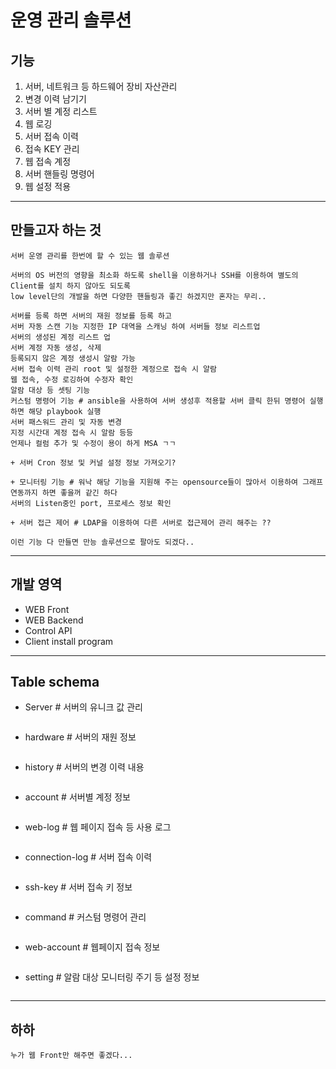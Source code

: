 # 운영 관리 솔루션

## 기능

1. 서버, 네트워크 등 하드웨어 장비 자산관리
2. 변경 이력 남기기
3. 서버 별 계정 리스트
4. 웹 로깅
5. 서버 접속 이력
6. 접속 KEY 관리
7. 웹 접속 계정
8. 서버 핸들링 명령어
9. 웹 설정 적용

---

## 만들고자 하는 것

```text
서버 운영 관리를 한번에 할 수 있는 웹 솔루션

서버의 OS 버전의 영향을 최소화 하도록 shell을 이용하거나 SSH를 이용하여 별도의 Client를 설치 하지 않아도 되도록
low level단의 개발을 하면 다양한 핸들링과 좋긴 하겠지만 혼자는 무리..

서버를 등록 하면 서버의 재원 정보를 등록 하고
서버 자동 스캔 기능 지정한 IP 대역을 스캐닝 하여 서버들 정보 리스트업 
서버의 생성된 계정 리스트 업
서버 계정 자동 생성, 삭제 
등록되지 않은 계정 생성시 알람 가능
서버 접속 이력 관리 root 및 설정한 계정으로 접속 시 알람
웹 접속, 수정 로깅하여 수정자 확인
알람 대상 등 셋팅 기능
커스텀 명령어 기능 # ansible을 사용하여 서버 생성후 적용할 서버 클릭 한뒤 명령어 실행 하면 해당 playbook 실행
서버 패스워드 관리 및 자동 변경
지정 시간대 계정 접속 시 알람 등등 
언제나 컬럼 추가 및 수정이 용이 하게 MSA ㄱㄱ

+ 서버 Cron 정보 및 커널 설정 정보 가져오기?

+ 모니터링 기능 # 워낙 해당 기능을 지원해 주는 opensource들이 많아서 이용하여 그래프 연동까지 하면 좋을꺼 같긴 하다
서버의 Listen중인 port, 프로세스 정보 확인 

+ 서버 접근 제어 # LDAP을 이용하여 다른 서버로 접근제어 관리 해주는 ??

이런 기능 다 만들면 만능 솔루션으로 팔아도 되겠다..
```

---

## 개발 영역

- WEB Front
- WEB Backend
- Control API
- Client install program

---

## Table schema

- Server # 서버의 유니크 값 관리
  
```sql
```

- hardware # 서버의 재원 정보
  
```sql
```

- history # 서버의 변경 이력 내용
  
```sql
```

- account # 서버별 계정 정보
  
```sql
```

- web-log # 웹 페이지 접속 등 사용 로그
  
```sql
```

- connection-log # 서버 접속 이력
  
```sql
```

- ssh-key # 서버 접속 키 정보
  
```sql
```

- command # 커스텀 명령어 관리
  
```sql
```

- web-account # 웹페이지 접속 정보
  
```sql
```

- setting # 알람 대상 모니터링 주기 등 설정 정보
  
```sql
```

---

## 하하

```text
누가 웹 Front만 해주면 좋겠다...
```
